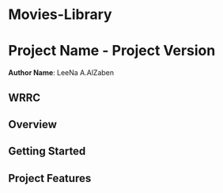 # Movies-Library
# Project Name - Project Version

**Author Name**: LeeNa A.AlZaben

## WRRC
<!-- ![](); -->
## Overview

## Getting Started
<!-- What are the steps that a user must take in order to build this app on their own machine and get it running? -->

## Project Features
<!-- What are the features included in you app -->
